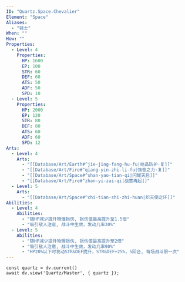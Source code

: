```yaml
---
ID: "Quartz.Space.Chevalier"
Element: "Space"
Aliases:
  - "骑士"
When: ""
How: ""
Properties:
  - Level: 4
    Properties:
      HP: 1600
      EP: 100
      STR: 60
      DEF: 60
      ATS: 50
      ADF: 50
      SPD: 10
  - Level: 5
    Properties:
      HP: 2000
      EP: 120
      STR: 80
      DEF: 80
      ATS: 60
      ADF: 60
      SPD: 12
Arts:
  - Level: 4
    Arts:
      - "[[Database/Art/Earth#^jie-jing-fang-hu-fu|结晶防护·复]]"
      - "[[Database/Art/Fire#^qiang-yin-zhi-li-fu|强音之力·复]]"
      - "[[Database/Art/Space#^shan-yao-tian-qi|闪耀天启]]"
      - "[[Database/Art/Fire#^zhan-yi-zai-qi|战意再起]]"
  - Level: 5
    Arts:
      - "[[Database/Art/Space#^chi-tian-shi-zhi-huan|炽天使之环]]"
Abilities:
  - Level: 4
    Abilities:
      - "随HP减少提升物理损伤, 损伤值最高提升至1.5倍"
      - "吸引敌人注意, 战斗中生效，发动几率30%"
  - Level: 5
    Abilities:
      - "随HP减少提升物理损伤, 损伤值最高提升至2倍"
      - "吸引敌人注意, 战斗中生效，发动几率90%"
      - "HP20%以下时发动STR&DEF提升，STR&DEF+25%，5回合, 每场战斗限一次"
---
```

```dataviewjs
const quartz = dv.current()
await dv.view('Quartz/Master', { quartz });
```
